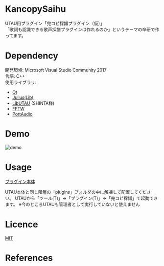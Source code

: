 # KancopySaihu
UTAU用プラグイン「完コピ採譜プラグイン（仮）」  
「歌詞も認識できる歌声採譜プラグインは作れるのか」というテーマの卒研で作ってます。

# Dependency

開発環境: Microsoft Visual Studio Community 2017  
言語: C++  
使用ライブラリ:  
- [Qt](https://www1.qt.io/jp/) 
- [Julius(Lib)](http://julius.osdn.jp/)
- [LibUTAU](http://shinta.coresv.com/software_dev/libutau_jpn/) (SHINTA様)
- [FFTW](http://www.fftw.org/index.html)
- [PortAudio](http://www.portaudio.com/)


<!-- # Setup
<!-- セットアップ方法を書く。用意するハードウェアとソフトウェアをセットアップするためのコマンドを記載する 
※動作にはjuliusのモデルデータが必要になります。 -->

# Demo

![demo](hhttps://github.com/ugonight/KancopySaihu/blob/master/demo.gif)

# Usage
<!-- 使い方。なるべく具体的に書く。サンプルも書く -->

[プラグイン本体](https://drive.google.com/file/d/1IlImX-vQb14OeG_kqibR_yJyQrsizNAb/view?usp=sharing)

UTAU本体と同じ階層の「plugins」フォルダの中に解凍して配置してください。
UTAUから「ツール(T)」→「プラグイン(T)」→「完コピ採譜」で起動できます。
※今のところUTAUも管理者として実行していないと使えません


# Licence
[MIT](http://b4b4r07.mit-license.org)

<!-- # Authors
作者を明示する。特に、他者が作成したコードを利用する場合は、そのコードのライセンスに従った上で、リポジトリのそれぞれのコードのオリジナルの作者が誰か分かるように明示する（私はそれが良いと思い自主的にしています）。 
ugonight-->

# References
<!-- 参考にした情報源（サイト・論文）などの情報、リン-->